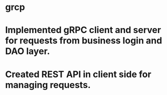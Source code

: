 # grcp



# Implemented gRPC client and server for requests from business login and DAO layer.

# Created REST API in client side for managing requests. 
